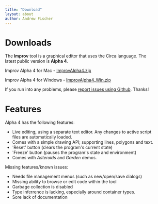 ```yaml
---
title: "Download"
layout: about
author: Andrew Fischer
---
```


# Downloads

The **Improv** tool is a graphical editor that uses the Circa language. The latest public version is **Alpha 4**.

Improv Alpha 4 for Mac - <a href="https://github.com/downloads/paulhodge/circa/ImprovAlpha4.zip">ImprovAlpha4.zip</a>

Improv Alpha 4 for Windows - <a href="https://github.com/downloads/paulhodge/circa/ImprovAlpha4_Win.zip">ImprovAlpha4_Win.zip</a>

If you run into any problems, please
<a href="https://github.com/paulhodge/circa/issues">report issues using Github</a>. Thanks!

# Features

Alpha 4 has the following features:

 * Live editing, using a separate text editor. Any changes to active script files are automatically loaded.
 * Comes with a simple drawing API; supporting lines, polygons and text.
 * 'Reset' button (clears the program's current state)
 * 'Freeze' button (pauses the program's state and environment)
 * Comes with *Asteroids* and *Garden* demos.

Missing features/known issues:

 * Needs file management menus (such as new/open/save dialogs)
 * Missing ability to browse or edit code within the tool
 * Garbage collection is disabled 
 * Type inferrence is lacking, especially around container types.
 * Sore lack of documentation
